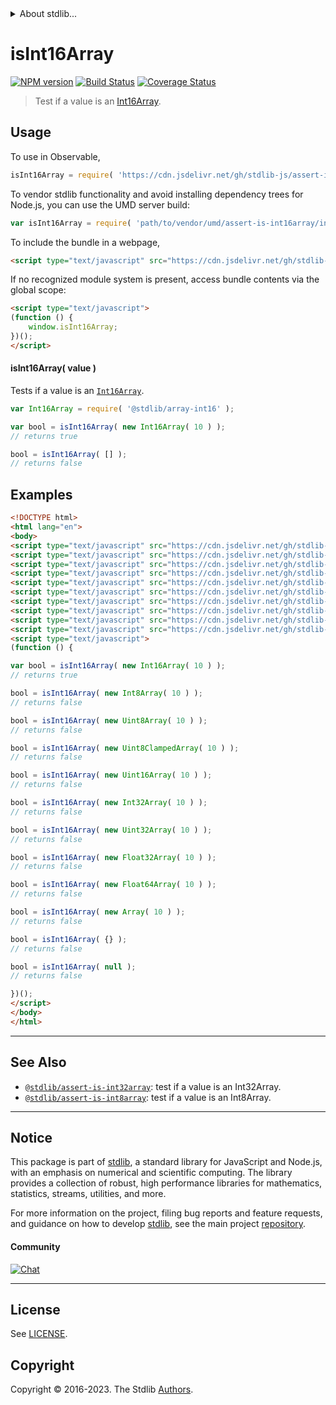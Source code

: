 <!--

@license Apache-2.0

Copyright (c) 2018 The Stdlib Authors.

Licensed under the Apache License, Version 2.0 (the "License");
you may not use this file except in compliance with the License.
You may obtain a copy of the License at

   http://www.apache.org/licenses/LICENSE-2.0

Unless required by applicable law or agreed to in writing, software
distributed under the License is distributed on an "AS IS" BASIS,
WITHOUT WARRANTIES OR CONDITIONS OF ANY KIND, either express or implied.
See the License for the specific language governing permissions and
limitations under the License.

-->


<details>
  <summary>
    About stdlib...
  </summary>
  <p>We believe in a future in which the web is a preferred environment for numerical computation. To help realize this future, we've built stdlib. stdlib is a standard library, with an emphasis on numerical and scientific computation, written in JavaScript (and C) for execution in browsers and in Node.js.</p>
  <p>The library is fully decomposable, being architected in such a way that you can swap out and mix and match APIs and functionality to cater to your exact preferences and use cases.</p>
  <p>When you use stdlib, you can be absolutely certain that you are using the most thorough, rigorous, well-written, studied, documented, tested, measured, and high-quality code out there.</p>
  <p>To join us in bringing numerical computing to the web, get started by checking us out on <a href="https://github.com/stdlib-js/stdlib">GitHub</a>, and please consider <a href="https://opencollective.com/stdlib">financially supporting stdlib</a>. We greatly appreciate your continued support!</p>
</details>

# isInt16Array

[![NPM version][npm-image]][npm-url] [![Build Status][test-image]][test-url] [![Coverage Status][coverage-image]][coverage-url] <!-- [![dependencies][dependencies-image]][dependencies-url] -->

> Test if a value is an [Int16Array][mdn-int16array].



<section class="usage">

## Usage

To use in Observable,

```javascript
isInt16Array = require( 'https://cdn.jsdelivr.net/gh/stdlib-js/assert-is-int16array@umd/browser.js' )
```

To vendor stdlib functionality and avoid installing dependency trees for Node.js, you can use the UMD server build:

```javascript
var isInt16Array = require( 'path/to/vendor/umd/assert-is-int16array/index.js' )
```

To include the bundle in a webpage,

```html
<script type="text/javascript" src="https://cdn.jsdelivr.net/gh/stdlib-js/assert-is-int16array@umd/browser.js"></script>
```

If no recognized module system is present, access bundle contents via the global scope:

```html
<script type="text/javascript">
(function () {
    window.isInt16Array;
})();
</script>
```

#### isInt16Array( value )

Tests if a value is an [`Int16Array`][mdn-int16array].

```javascript
var Int16Array = require( '@stdlib/array-int16' );

var bool = isInt16Array( new Int16Array( 10 ) );
// returns true

bool = isInt16Array( [] );
// returns false
```

</section>

<!-- /.usage -->

<section class="examples">

## Examples

<!-- eslint no-undef: "error" -->

```html
<!DOCTYPE html>
<html lang="en">
<body>
<script type="text/javascript" src="https://cdn.jsdelivr.net/gh/stdlib-js/array-int8@umd/browser.js"></script>
<script type="text/javascript" src="https://cdn.jsdelivr.net/gh/stdlib-js/array-uint8@umd/browser.js"></script>
<script type="text/javascript" src="https://cdn.jsdelivr.net/gh/stdlib-js/array-uint8c@umd/browser.js"></script>
<script type="text/javascript" src="https://cdn.jsdelivr.net/gh/stdlib-js/array-int16@umd/browser.js"></script>
<script type="text/javascript" src="https://cdn.jsdelivr.net/gh/stdlib-js/array-uint16@umd/browser.js"></script>
<script type="text/javascript" src="https://cdn.jsdelivr.net/gh/stdlib-js/array-int32@umd/browser.js"></script>
<script type="text/javascript" src="https://cdn.jsdelivr.net/gh/stdlib-js/array-uint32@umd/browser.js"></script>
<script type="text/javascript" src="https://cdn.jsdelivr.net/gh/stdlib-js/array-float32@umd/browser.js"></script>
<script type="text/javascript" src="https://cdn.jsdelivr.net/gh/stdlib-js/array-float64@umd/browser.js"></script>
<script type="text/javascript" src="https://cdn.jsdelivr.net/gh/stdlib-js/assert-is-int16array@umd/browser.js"></script>
<script type="text/javascript">
(function () {

var bool = isInt16Array( new Int16Array( 10 ) );
// returns true

bool = isInt16Array( new Int8Array( 10 ) );
// returns false

bool = isInt16Array( new Uint8Array( 10 ) );
// returns false

bool = isInt16Array( new Uint8ClampedArray( 10 ) );
// returns false

bool = isInt16Array( new Uint16Array( 10 ) );
// returns false

bool = isInt16Array( new Int32Array( 10 ) );
// returns false

bool = isInt16Array( new Uint32Array( 10 ) );
// returns false

bool = isInt16Array( new Float32Array( 10 ) );
// returns false

bool = isInt16Array( new Float64Array( 10 ) );
// returns false

bool = isInt16Array( new Array( 10 ) );
// returns false

bool = isInt16Array( {} );
// returns false

bool = isInt16Array( null );
// returns false

})();
</script>
</body>
</html>
```

</section>

<!-- /.examples -->

<!-- Section for related `stdlib` packages. Do not manually edit this section, as it is automatically populated. -->

<section class="related">

* * *

## See Also

-   <span class="package-name">[`@stdlib/assert-is-int32array`][@stdlib/assert/is-int32array]</span><span class="delimiter">: </span><span class="description">test if a value is an Int32Array.</span>
-   <span class="package-name">[`@stdlib/assert-is-int8array`][@stdlib/assert/is-int8array]</span><span class="delimiter">: </span><span class="description">test if a value is an Int8Array.</span>

</section>

<!-- /.related -->

<!-- Section for all links. Make sure to keep an empty line after the `section` element and another before the `/section` close. -->


<section class="main-repo" >

* * *

## Notice

This package is part of [stdlib][stdlib], a standard library for JavaScript and Node.js, with an emphasis on numerical and scientific computing. The library provides a collection of robust, high performance libraries for mathematics, statistics, streams, utilities, and more.

For more information on the project, filing bug reports and feature requests, and guidance on how to develop [stdlib][stdlib], see the main project [repository][stdlib].

#### Community

[![Chat][chat-image]][chat-url]

---

## License

See [LICENSE][stdlib-license].


## Copyright

Copyright &copy; 2016-2023. The Stdlib [Authors][stdlib-authors].

</section>

<!-- /.stdlib -->

<!-- Section for all links. Make sure to keep an empty line after the `section` element and another before the `/section` close. -->

<section class="links">

[npm-image]: http://img.shields.io/npm/v/@stdlib/assert-is-int16array.svg
[npm-url]: https://npmjs.org/package/@stdlib/assert-is-int16array

[test-image]: https://github.com/stdlib-js/assert-is-int16array/actions/workflows/test.yml/badge.svg?branch=main
[test-url]: https://github.com/stdlib-js/assert-is-int16array/actions/workflows/test.yml?query=branch:main

[coverage-image]: https://img.shields.io/codecov/c/github/stdlib-js/assert-is-int16array/main.svg
[coverage-url]: https://codecov.io/github/stdlib-js/assert-is-int16array?branch=main

<!--

[dependencies-image]: https://img.shields.io/david/stdlib-js/assert-is-int16array.svg
[dependencies-url]: https://david-dm.org/stdlib-js/assert-is-int16array/main

-->

[chat-image]: https://img.shields.io/gitter/room/stdlib-js/stdlib.svg
[chat-url]: https://app.gitter.im/#/room/#stdlib-js_stdlib:gitter.im

[stdlib]: https://github.com/stdlib-js/stdlib

[stdlib-authors]: https://github.com/stdlib-js/stdlib/graphs/contributors

[umd]: https://github.com/umdjs/umd
[es-module]: https://developer.mozilla.org/en-US/docs/Web/JavaScript/Guide/Modules

[deno-url]: https://github.com/stdlib-js/assert-is-int16array/tree/deno
[umd-url]: https://github.com/stdlib-js/assert-is-int16array/tree/umd
[esm-url]: https://github.com/stdlib-js/assert-is-int16array/tree/esm
[branches-url]: https://github.com/stdlib-js/assert-is-int16array/blob/main/branches.md

[stdlib-license]: https://raw.githubusercontent.com/stdlib-js/assert-is-int16array/main/LICENSE

[mdn-int16array]: https://developer.mozilla.org/en-US/docs/Web/JavaScript/Reference/Global_Objects/Int16Array

<!-- <related-links> -->

[@stdlib/assert/is-int32array]: https://github.com/stdlib-js/assert-is-int32array/tree/umd

[@stdlib/assert/is-int8array]: https://github.com/stdlib-js/assert-is-int8array/tree/umd

<!-- </related-links> -->

</section>

<!-- /.links -->
